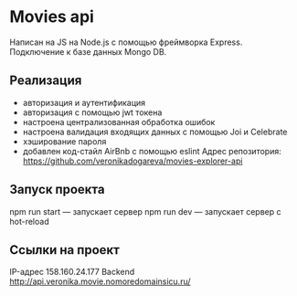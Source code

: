 # Movies api
Написан на JS на Node.js с помощью фреймворка Express. Подключение к базе данных Mongo DB.
## Реализация
* авторизация и аутентификация
* авторизация с помощью jwt токена
* настроена централизованная обработка ошибок
* настроена валидация входящих данных с помощью Joi и Celebrate
* хэширование пароля
* добавлен код-стайл AirBnb с помощью eslint
Адрес репозитория: https://github.com/veronikadogareva/movies-explorer-api
## Запуск проекта
npm run start — запускает сервер
npm run dev — запускает сервер с hot-reload
## Ссылки на проект
IP-адрес 158.160.24.177
Backend http://api.veronika.movie.nomoredomainsicu.ru/